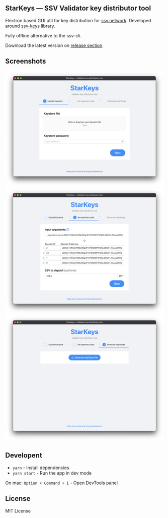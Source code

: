 ## StarKeys — SSV Validator key distributor tool

Electron based GUI util for key distribution for [ssv.network](https://ssv.network). Developed around [ssv-keys](https://github.com/bloxapp/ssv-keys) library.

Fully offline alternative to the ssv-cli.

Download the latest version on [release section](https://github.com/stakestar/starkeys/releases).

## Screenshots

![screen 1](./docs/screenshots/screen1.png)
![screen 2](./docs/screenshots/screen2.png)
![screen 3](./docs/screenshots/screen3.png)

## Developent

- `yarn` - Install dependencies
- `yarn start` - Run the app in dev mode

On mac:
`Option + Command + I` - Open DevTools panel


## License

MIT License
